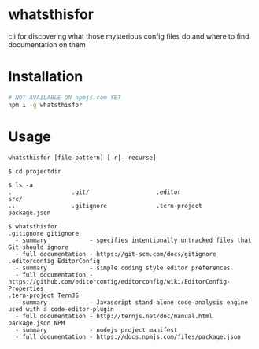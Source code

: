# whatsthisfor
cli for discovering what those mysterious config files do and where to find documentation on them

# Installation
```bash
# NOT AVAILABLE ON npmjs.com YET
npm i -g whatsthisfor
```

# Usage
`whatsthisfor [file-pattern] [-r|--recurse]`
```
$ cd projectdir

$ ls -a
.                 .git/                   .editor                  src/
..                .gitignore              .tern-project            package.json

$ whatsthisfor
.gitignore gitignore
  - summary            - specifies intentionally untracked files that Git should ignore
  - full documentation - https://git-scm.com/docs/gitignore
.editorconfig EditorConfig
  - summary            - simple coding style editor preferences
  - full documentation - https://github.com/editorconfig/editorconfig/wiki/EditorConfig-Properties
.tern-project TernJS
  - summary            - Javascript stand-alone code-analysis engine used with a code-editor-plugin
  - full documentation - http://ternjs.net/doc/manual.html
package.json NPM
  - summary            - nodejs project manifest
  - full documentation - https://docs.npmjs.com/files/package.json
```
